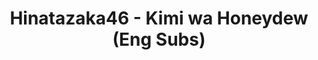 ---
layout: videojs
title: Hinatazaka46 - Kimi wa Honeydew (Eng Subs)
description: >+
    Translation by @sasori39883522

    Director: Akira Kashida
    Choreographer: CRE8BOY
    Planner: Keita Gekawa (CHOCOLATE)
    Producer: Hiroto Hashimoto (AOI Pro.)
    Production: AOI Pro.

    Lyrics: Yasushi Akimoto
    Music & Arrangement: Yoichiro Nomura

id: bRUOmjBPKA5O
lang: en
plink: https://hinatacampaign.github.io/kimi-wa-honeydew.html
subtitles: 日向坂46君はハニーデュー.en.vtt
video_url: https://youtu.be/wRzPuptA6yw
thumbnail: https://i.ytimg.com/vi/wRzPuptA6yw/maxresdefault.jpg
---
